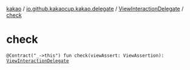 [kakao](../../index.md) / [io.github.kakaocup.kakao.delegate](../index.md) / [ViewInteractionDelegate](index.md) / [check](./check.md)

# check

`@Contract("_->this") fun check(viewAssert: ViewAssertion): `[`ViewInteractionDelegate`](index.md)
